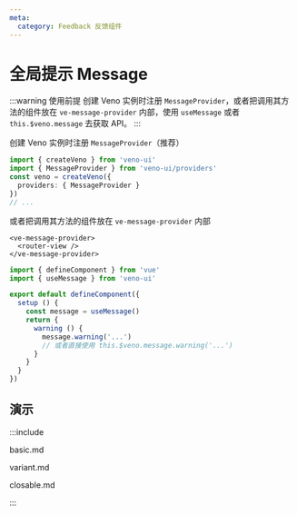 ```yaml
---
meta:
  category: Feedback 反馈组件
---
```


# 全局提示 Message

:::warning 使用前提
创建 Veno 实例时注册 `MessageProvider`，或者把调用其方法的组件放在 `ve-message-provider` 内部，使用 `useMessage` 或者 `this.$veno.message` 去获取 API。
:::

创建 Veno 实例时注册 `MessageProvider`（推荐）

```ts
import { createVeno } from 'veno-ui'
import { MessageProvider } from 'veno-ui/providers'
const veno = createVeno({
  providers: { MessageProvider }
})
// ...
```

或者把调用其方法的组件放在 `ve-message-provider` 内部

```vue
<ve-message-provider>
  <router-view />
</ve-message-provider>
```

```ts
import { defineComponent } from 'vue'
import { useMessage } from 'veno-ui'

export default defineComponent({
  setup () {
    const message = useMessage()
    return {
      warning () {
        message.warning('...')
        // 或者直接使用 this.$veno.message.warning('...')
      }
    }
  }
})
```

## 演示

:::include

basic.md

variant.md

closable.md

:::
